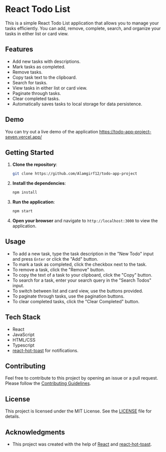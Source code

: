 # React Todo List

This is a simple React Todo List application that allows you to manage your tasks efficiently. You can add, remove, complete, search, and organize your tasks in either list or card view. 



## Features

- Add new tasks with descriptions.
- Mark tasks as completed.
- Remove tasks.
- Copy task text to the clipboard.
- Search for tasks.
- View tasks in either list or card view.
- Paginate through tasks.
- Clear completed tasks.
- Automatically saves tasks to local storage for data persistence.

## Demo

You can try out a live demo of the application https://todo-app-project-seven.vercel.app/

## Getting Started

1. **Clone the repository**:

    ```bash
    git clone https://github.com/Alamgirf12/todo-app-project

2. **Install the dependencies**:

    ```bash
    npm install
    ```

3. **Run the application**:

    ```bash
    npm start
    ```

4. **Open your browser** and navigate to `http://localhost:3000` to view the application.

## Usage

- To add a new task, type the task description in the "New Todo" input and press `Enter` or click the "Add" button.
- To mark a task as completed, click the checkbox next to the task.
- To remove a task, click the "Remove" button.
- To copy the text of a task to your clipboard, click the "Copy" button.
- To search for a task, enter your search query in the "Search Todos" input.
- To switch between list and card view, use the buttons provided.
- To paginate through tasks, use the pagination buttons.
- To clear completed tasks, click the "Clear Completed" button.

## Tech Stack

- React
- JavaScript
- HTML/CSS
- Typescript
- [react-hot-toast](https://github.com/timolins/react-hot-toast) for notifications.

## Contributing

Feel free to contribute to this project by opening an issue or a pull request. Please follow the [Contributing Guidelines](CONTRIBUTING.md).

## License

This project is licensed under the MIT License. See the [LICENSE](LICENSE) file for details.

## Acknowledgments

- This project was created with the help of [React](https://reactjs.org/) and [react-hot-toast](https://github.com/timolins/react-hot-toast).

